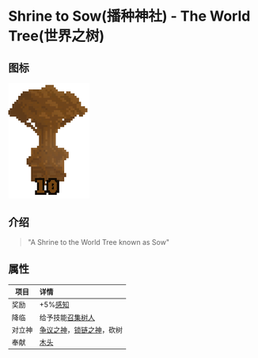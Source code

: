 # Shrine to Sow(播种神社) - The World Tree(世界之树)

## 图标

![Shrine to Sow](assetes/shrines/Tree.png)

## 介绍

> "A Shrine to the World Tree known as Sow"


## 属性

| 项目 | 详情 |
| --- | :---
| 奖励 | +5%[感知](?file=002-属性/07-感知 "感知")
| 降临 | 给予技能[召集树人]()
| 对立神 | [争议之神](?file=005-神社/002-争议之神 "争议之神")，[锁链之神](?file=005-神社/004-锁链之神 "锁链之神")，砍树
| 奉献 | [木头](?file=007-物品/012-木头 "木头")

